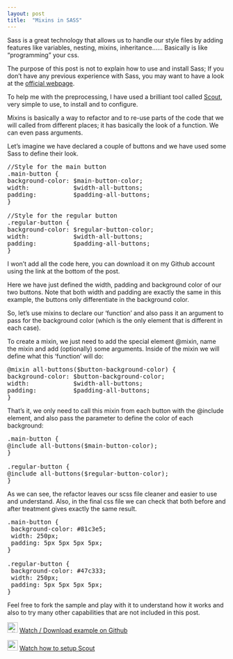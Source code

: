 ```yaml
---
layout: post
title:  "Mixins in SASS"
---
```

Sass is a great technology that allows us to handle our style files by adding features like variables, nesting, mixins, inheritance…… Basically is like “programming” your css.

The purpose of this post is not to explain how to use and install Sass; If you don’t have any previous experience with Sass, you may want to have a look at the <a href="http://sass-lang.com/">official webpage</a>.<!--more-->

To help me with the preprocessing, I have used a brilliant tool called <a href="http://mhs.github.io/scout-app/">Scout</a>, very simple to use, to install and to configure.

Mixins is basically a way to refactor and to re-use parts of the code that we will called from different places; it has basically the look of a function. We can even pass arguments.

Let’s imagine we have declared a couple of buttons and we have used some Sass to define their look.
<pre class="font:consolas lang:sass decode:true ">//Style for the main button
.main-button {
background-color: $main-button-color;
width:            $width-all-buttons;
padding:          $padding-all-buttons;
}

//Style for the regular button
.regular-button {
background-color: $regular-button-color;
width:            $width-all-buttons;
padding:          $padding-all-buttons;
}</pre>
I won’t add all the code here, you can download it on my Github account using the link at the bottom of the post.

Here we have just defined  the width, padding and background color of our two buttons. Note that both width and padding are exactly the same in this example, the buttons only differentiate in the background color.

So, let’s use mixins to declare our ‘function’ and also pass it an argument to pass for the background color (which is the only element that is different in each case).

To create a mixin, we just need to add the special element @mixin, name the mixin and add (optionally) some arguments. Inside of the mixin we will define what this ‘function’ will do:
<pre class="font:consolas lang:sass decode:true ">@mixin all-buttons($button-background-color) {
background-color: $button-background-color;
width:            $width-all-buttons;
padding:          $padding-all-buttons;
}
</pre>
That’s it, we only need to call this mixin from each button with the @include element, and also pass the parameter to define the color of each background:
<pre class="font:consolas lang:sass decode:true ">.main-button {
@include all-buttons($main-button-color);
}

.regular-button {
@include all-buttons($regular-button-color);
}</pre>
As we can see, the refactor leaves our scss file cleaner and easier to use and understand. Also, in the final css file we can check that both before and after treatment gives exactly the same result.
<pre class="lang:css decode:true ">.main-button {
 background-color: #81c3e5;
 width: 250px;
 padding: 5px 5px 5px 5px;
}

.regular-button {
 background-color: #47c333;
 width: 250px;
 padding: 5px 5px 5px 5px;
}
</pre>
Feel free to fork the sample and play with it to understand how it works and also to try many other capabilities that are not included in this post.

<a href="http://sergiolealdev.com/blog/wp-content/uploads/2015/05/github_24px.png"><img class="alignnone size-full wp-image-10" src="http://sergiolealdev.com/blog/wp-content/uploads/2015/05/github_24px.png" alt="github_24px" width="24" height="24" /></a> <a href="https://github.com/sergiolealdev/SampleMixinsSass" target="_blank">Watch / Download example on Github</a>

<a href="http://sergiolealdev.com/blog/wp-content/uploads/2015/05/youtube-icon-24px.png"><img class="alignnone size-full wp-image-29" src="http://sergiolealdev.com/blog/wp-content/uploads/2015/05/youtube-icon-24px.png" alt="youtube-icon-24px" width="24" height="24" /></a> <a href="https://www.youtube.com/watch?v=Roe93U8X9LE" target="_blank">Watch how to setup Scout</a>